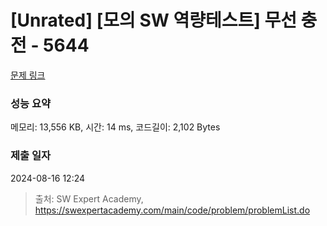 # [Unrated] [모의 SW 역량테스트] 무선 충전 - 5644 

[문제 링크](https://swexpertacademy.com/main/code/problem/problemDetail.do?contestProbId=AWXRDL1aeugDFAUo) 

### 성능 요약

메모리: 13,556 KB, 시간: 14 ms, 코드길이: 2,102 Bytes

### 제출 일자

2024-08-16 12:24



> 출처: SW Expert Academy, https://swexpertacademy.com/main/code/problem/problemList.do